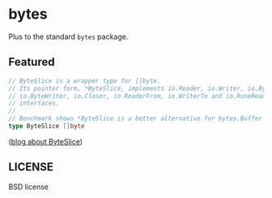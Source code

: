 # bytes
Plus to the standard `bytes` package.

## Featured
```go
// ByteSlice is a wrapper type for []byte.
// Its pointer form, *ByteSlice, implements io.Reader, io.Writer, io.ByteReader,
// io.ByteWriter, io.Closer, io.ReaderFrom, io.WriterTo and io.RuneReader
// interfaces.
//
// Benchmark shows *ByteSlice is a better alternative for bytes.Buffer for writings and consumes less resource.
type ByteSlice []byte
```
([blog about ByteSlice](http://daviddengcn.blogspot.com/2015/07/a-light-and-fast-type-for-serializing.html))

## LICENSE
BSD license
